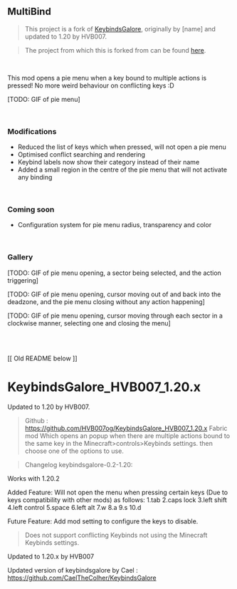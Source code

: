 ## MultiBind

> This project is a fork of [KeybindsGalore](), originally by [name] and updated to 1.20 by HVB007.

> The project from which this is forked from can be found [here]().

<br>

This mod opens a pie menu when a key bound to multiple actions is pressed! No more weird behaviour on conflicting keys :D

[TODO: GIF of pie menu]

<br>

### Modifications

- Reduced the list of keys which when pressed, will not open a pie menu
- Optimised conflict searching and rendering
- Keybind labels now show their category instead of their name
- Added a small region in the centre of the pie menu that will not activate any binding

<br>

### Coming soon

- Configuration system for pie menu radius, transparency and color

<br>

### Gallery

[TODO: GIF of pie menu opening, a sector being selected, and the action triggering]

[TODO: GIF of pie menu opening, cursor moving out of and back into the deadzone, and the pie menu closing without any action happening]

[TODO: GIF of pie menu opening, cursor moving through each sector in a clockwise manner, selecting one and closing the menu]

<br>
<br>

[[ Old README below ]]

# KeybindsGalore_HVB007_1.20.x
Updated to 1.20 by HVB007.

>Github : https://github.com/HVB007og/KeybindsGalore_HVB007_1.20.x 
>Fabric mod Which opens an popup when there are multiple actions bound to the same key in the Minecraft>controls>Keybinds settings. then choose one of the options to use.

>Changelog keybindsgalore-0.2-1.20:

Works with 1.20.2

Added Feature: Will not open the menu when pressing certain keys (Due to keys compatibility with other mods) as follows: 
1.tab 
2.caps lock 
3.left shift 
4.left control 
5.space 
6.left alt 
7.w 
8.a 
9.s 
10.d

Future Feature: Add mod setting to configure the keys to disable.

>Does not support conflicting Keybinds not using the Minecraft Keybinds settings.

Updated to 1.20.x by HVB007

Updated version of keybindsgalore by Cael : https://github.com/CaelTheColher/KeybindsGalore
